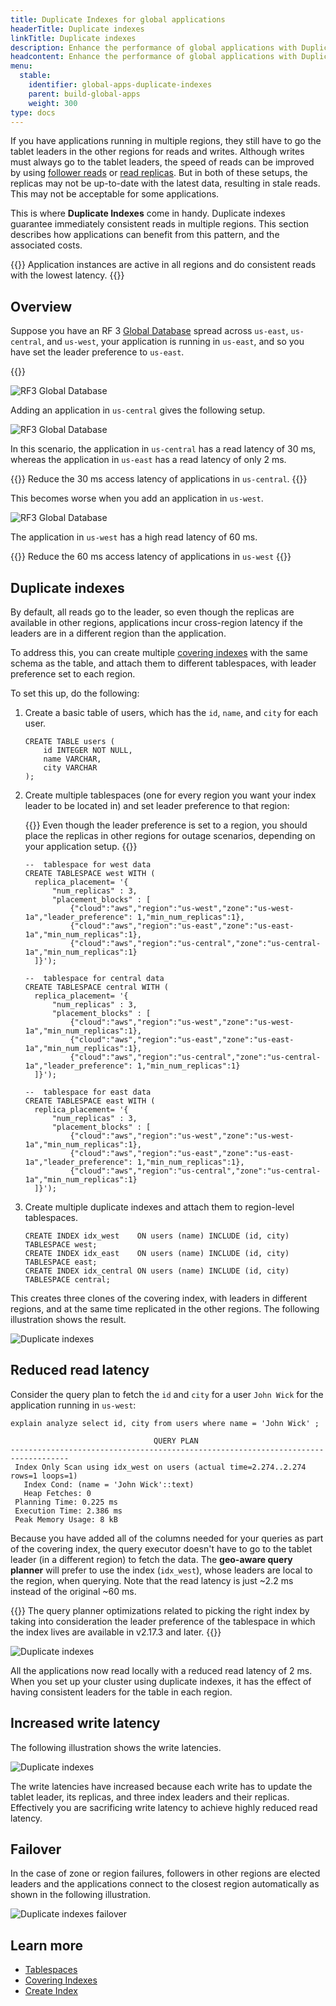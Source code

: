 ```yaml
---
title: Duplicate Indexes for global applications
headerTitle: Duplicate indexes
linkTitle: Duplicate indexes
description: Enhance the performance of global applications with Duplicate Indexes
headcontent: Enhance the performance of global applications with Duplicate Indexes
menu:
  stable:
    identifier: global-apps-duplicate-indexes
    parent: build-global-apps
    weight: 300
type: docs
---
```


If you have applications running in multiple regions, they still have to go the tablet leaders in the other regions for reads and writes. Although writes must always go to the tablet leaders, the speed of reads can be improved by using [follower reads](../follower-reads) or [read replicas](../read-replicas). But in both of these setups, the replicas may not be up-to-date with the latest data, resulting in stale reads. This may not be acceptable for some applications.

This is where **Duplicate Indexes** come in handy. Duplicate indexes guarantee immediately consistent reads in multiple regions. This section describes how applications can benefit from this pattern, and the associated costs.

{{<tip>}}
Application instances are active in all regions and do consistent reads with the lowest latency.
{{</tip>}}

## Overview

Suppose you have an RF 3 [Global Database](../global-database) spread across `us-east`, `us-central`, and `us-west`, your application is running in `us-east`, and so you have set the leader preference to `us-east`.

{{<cluster-setup-tabs>}}

![RF3 Global Database](/images/develop/global-apps/duplicate-indexes-global-database.png)

Adding an application in `us-central` gives the following setup.

![RF3 Global Database](/images/develop/global-apps/duplicate-indexes-central-app.png)

In this scenario, the application in `us-central` has a read latency of 30 ms, whereas the application in `us-east` has a read latency of only 2 ms.

{{<tip title="Goal #1">}}
Reduce the 30 ms access latency of applications in `us-central`.
{{</tip>}}

This becomes worse when you add an application in `us-west`.

![RF3 Global Database](/images/develop/global-apps/duplicate-indexes-west-app.png)

The application in `us-west` has a high read latency of 60 ms.

{{<tip title="Goal #2">}}
Reduce the 60 ms access latency of applications in `us-west`
{{</tip>}}

## Duplicate indexes

By default, all reads go to the leader, so even though the replicas are available in other regions, applications incur cross-region latency if the leaders are in a different region than the application.

To address this, you can create multiple [covering indexes](../../../explore/ysql-language-features/indexes-constraints/covering-index-ysql/) with the same schema as the table, and attach them to different tablespaces, with leader preference set to each region.

To set this up, do the following:

1. Create a basic table of users, which has the `id`, `name`, and `city` for each user.

    ```plpgsql
    CREATE TABLE users (
        id INTEGER NOT NULL,
        name VARCHAR,
        city VARCHAR
    );
    ```

1. Create multiple tablespaces (one for every region you want your index leader to be located in) and set leader preference to that region:

    {{<note title="Note" >}}
Even though the leader preference is set to a region, you should place the replicas in other regions for outage scenarios, depending on your application setup.
    {{</note>}}

    ```plpgsql
    --  tablespace for west data
    CREATE TABLESPACE west WITH (
      replica_placement= '{
          "num_replicas" : 3,
          "placement_blocks" : [
              {"cloud":"aws","region":"us-west","zone":"us-west-1a","leader_preference": 1,"min_num_replicas":1},
              {"cloud":"aws","region":"us-east","zone":"us-east-1a","min_num_replicas":1},
              {"cloud":"aws","region":"us-central","zone":"us-central-1a","min_num_replicas":1}
      ]}');

    --  tablespace for central data
    CREATE TABLESPACE central WITH (
      replica_placement= '{
          "num_replicas" : 3,
          "placement_blocks" : [
              {"cloud":"aws","region":"us-west","zone":"us-west-1a","min_num_replicas":1},
              {"cloud":"aws","region":"us-east","zone":"us-east-1a","min_num_replicas":1},
              {"cloud":"aws","region":"us-central","zone":"us-central-1a","leader_preference": 1,"min_num_replicas":1}
      ]}');

    --  tablespace for east data
    CREATE TABLESPACE east WITH (
      replica_placement= '{
          "num_replicas" : 3,
          "placement_blocks" : [
              {"cloud":"aws","region":"us-west","zone":"us-west-1a","min_num_replicas":1},
              {"cloud":"aws","region":"us-east","zone":"us-east-1a","leader_preference": 1,"min_num_replicas":1},
              {"cloud":"aws","region":"us-central","zone":"us-central-1a","min_num_replicas":1}
      ]}');
    ```

1. Create multiple duplicate indexes and attach them to region-level tablespaces.

    ```plpgsql
    CREATE INDEX idx_west    ON users (name) INCLUDE (id, city) TABLESPACE west;
    CREATE INDEX idx_east    ON users (name) INCLUDE (id, city) TABLESPACE east;
    CREATE INDEX idx_central ON users (name) INCLUDE (id, city) TABLESPACE central;
    ```

This creates three clones of the covering index, with leaders in different regions, and at the same time replicated in the other regions. The following illustration shows the result.

![Duplicate indexes](/images/develop/global-apps/duplicate-indexes-create.png)

## Reduced read latency

Consider the query plan to fetch the `id` and `city` for a user `John Wick` for the application running in `us-west`:

```plpgsql
explain analyze select id, city from users where name = 'John Wick' ;
```

```output
                                QUERY PLAN
-----------------------------------------------------------------------------------
 Index Only Scan using idx_west on users (actual time=2.274..2.274 rows=1 loops=1)
   Index Cond: (name = 'John Wick'::text)
   Heap Fetches: 0
 Planning Time: 0.225 ms
 Execution Time: 2.386 ms
 Peak Memory Usage: 8 kB
```

Because you have added all of the columns needed for your queries as part of the covering index, the query executor doesn't have to go to the tablet leader (in a different region) to fetch the data. The **geo-aware query planner** will prefer to use the index (`idx_west`), whose leaders are local to the region, when querying. Note that the read latency is just ~2.2 ms instead of the original ~60 ms.

{{<note title="Note">}}
The query planner optimizations related to picking the right index by taking into consideration the leader preference of the tablespace in which the index lives are available in v2.17.3 and later.
{{</note>}}

![Duplicate indexes](/images/develop/global-apps/duplicate-indexes-read-latencies.png)

All the applications now read locally with a reduced read latency of 2 ms. When you set up your cluster using duplicate indexes, it has the effect of having consistent leaders for the table in each region.

## Increased write latency

The following illustration shows the write latencies.

![Duplicate indexes](/images/develop/global-apps/duplicate-indexes-write-latencies.png)

The write latencies have increased because each write has to update the tablet leader, its replicas, and three index leaders and their replicas. Effectively you are sacrificing write latency to achieve highly reduced read latency.

## Failover

In the case of zone or region failures, followers in other regions are elected leaders and the applications connect to the closest region automatically as shown in the following illustration.

![Duplicate indexes failover](/images/develop/global-apps/duplicate-indexes-failover.png)

## Learn more

- [Tablespaces](../../../explore/ysql-language-features/going-beyond-sql/tablespaces/)
- [Covering Indexes](../../../explore/ysql-language-features/indexes-constraints/covering-index-ysql/)
- [Create Index](../../../api/ysql/the-sql-language/statements/ddl_create_index/)
